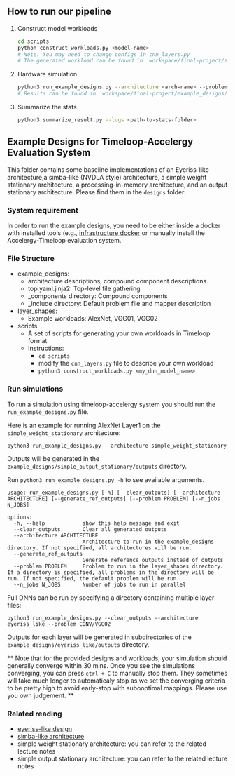 ## How to run our pipeline

1. Construct model workloads
   ```bash
   cd scripts
   python construct_workloads.py <model-name>
   # Note: You may need to change configs in cnn_layers.py
   # The generated workload can be found in `workspace/final-project/example_designs/layer_shapes/<model-name>`
   ```
2. Hardware simulation
   ```bash
   python3 run_example_designs.py --architecture <arch-name> --problem <model-name>
   # Results can be found in `workspace/final-project/example_designs/example_designs/<arch-name>`
   ```
3. Summarize the stats
   ```bash
   python3 summarize_result.py --logs <path-to-stats-folder>
   ```







Example Designs for Timeloop-Accelergy Evaluation System
------------------------------------------------------------
This folder contains some baseline implementations of an Eyeriss-like architecture,a simba-like (NVDLA style) architecture,
a simple weight stationary architecture, a processing-in-memory architecture, and an output stationary architecture.
Please find them in the `designs` folder. 

### System requirement
In order to run the example designs, you need to be either inside a docker with installed tools 
(e.g., [infrastructure docker](https://github.com/Accelergy-Project/accelergy-timeloop-infrastructure) 
or manually install the Accelergy-Timeloop evaluation system. 

### File Structure
- example_designs: 
   - architecture descriptions, compound component descriptions.
   - top.yaml.jinja2: Top-level file gathering
   - _components directory: Compound components
   - _include directory: Default problem file and mapper description
- layer_shapes: 
    - Example workloads: AlexNet, VGG01, VGG02
- scripts
    - A set of scripts for generating your own workloads in Timeloop format
    - Instructions:
        - `cd scripts`
        - modify the `cnn_layers.py` file to describe your own workload
        - `python3 construct_workloads.py <my_dnn_model_name>`

### Run simulations

To run a simulation using timeloop-accelergy system you should run the `run_example_designs.py` file. 

Here is an example for running AlexNet Layer1 on the `simple_weight_stationary` architecture: 
```
python3 run_example_designs.py --architecture simple_weight_stationary
```

Outputs will be generated in the `example_designs/simple_output_stationary/outputs` directory.

Run `python3 run_example_designs.py -h` to see available arguments. 

```
usage: run_example_designs.py [-h] [--clear_outputs] [--architecture ARCHITECTURE] [--generate_ref_outputs] [--problem PROBLEM] [--n_jobs N_JOBS]

options:
  -h, --help            show this help message and exit
  --clear_outputs       Clear all generated outputs
  --architecture ARCHITECTURE
                        Architecture to run in the example_designs directory. If not specified, all architectures will be run.
  --generate_ref_outputs
                        Generate reference outputs instead of outputs
  --problem PROBLEM     Problem to run in the layer_shapes directory. If a directory is specified, all problems in the directory will be run. If not specified, the default problem will be run.
  --n_jobs N_JOBS       Number of jobs to run in parallel
```

Full DNNs can be run by specifying a directory containing multiple layer files:
```
python3 run_example_designs.py --clear_outputs --architecture eyeriss_like --problem CONV/VGG02
```

Outputs for each layer will be generated in subdirectories of the `example_designs/eyeriss_like/outputs` directory.


** Note that for the provided designs and workloads, your simulation should generally converge within 30 mins. Once you see
the simulations converging, you can press `ctrl + C` to manually stop them. They sometimes will take much longer to 
automaticaly stop as we set the converging criteria to be pretty high to avoid early-stop with subooptimal mappings. 
Please use you own judgement. **


###  Related reading
 - [eyeriss-like design](https://people.csail.mit.edu/emer/papers/2017.01.jssc.eyeriss_design.pdf)
 - [simba-like architecture](https://people.eecs.berkeley.edu/~ysshao/assets/papers/shao2019-micro.pdf)
 - simple weight stationary architecture: you can refer to the related lecture notes
 - simple output stationary architecture: you can refer to the related lecture notes
